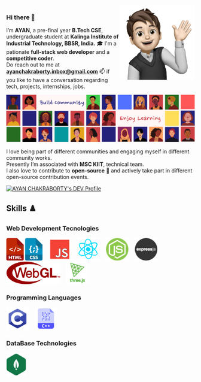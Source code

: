 <img align="right" src="https://github.com/ac-ayan/image-assets/blob/master/emoji-1.jpg" width="200" height="200" />

### Hi there 👋 

I’m **AYAN**, a pre-final year **B.Tech CSE**, undergraduate student at **Kalinga Institute of Industrial Technology, BBSR, India.** 🎓
I'm a pationate **full-stack web developer** and a **competitive coder**.<br>
Do reach out to me at **ayanchakraborty.inbox@gmail.com** 📫 if you like to have a conversation regarding tech, projects, internships, jobs.

<img src="https://github.com/ac-ayan/image-assets/blob/master/coverpage.png">
  
I love being part of different communities and engaging myself in different community works.<br>
Presently I’m associated with **MSC KIIT**, technical team.<br>
I also love to contribute to **open-source** 🎯  and actively take part in different open-source contribution events.

<a href="https://dev.to/acayan">
  <img src="https://d2fltix0v2e0sb.cloudfront.net/dev-badge.svg" alt="AYAN CHAKRABORTY's DEV Profile" height="30" width="30"></a>

## Skills ♟️

### Web Development Tecnologies

<p float="left">
  
  <img src="https://github.com/ac-ayan/image-assets/blob/master/html-css.png"  height="60" />
  &nbsp&nbsp
   <img src="https://github.com/ac-ayan/image-assets/blob/master/js.gif"  height="60" /> 
  &nbsp&nbsp
    <img src="https://github.com/ac-ayan/image-assets/blob/master/react.gif"  height="60" />
  &nbsp&nbsp
    <img src="https://github.com/ac-ayan/image-assets/blob/master/nodejs.png"  height="60" />
  &nbsp&nbsp
    <img src="https://github.com/ac-ayan/image-assets/blob/master/expjs.png"  height="60" />
    &nbsp&nbsp
    <img src="https://github.com/ac-ayan/image-assets/blob/master/webgl.png"  height="60" />
   &nbsp&nbsp
    <img src="https://github.com/ac-ayan/image-assets/blob/master/3js.png"  height="60" />
 </p>
 
 ### Programming Languages
 
 <p float="left">
    <img src="https://github.com/ac-ayan/image-assets/blob/master/c.png"  height="60" /> 
  &nbsp&nbsp
    <img src="https://github.com/ac-ayan/image-assets/blob/master/c%2B%2B.png"  height="60" />
 </p>
 
  ### DataBase Technologies
 
 <p float="left">
    <img src="https://github.com/ac-ayan/image-assets/blob/master/Mongodatabase.svg"  height="60" /> 
 </p>
